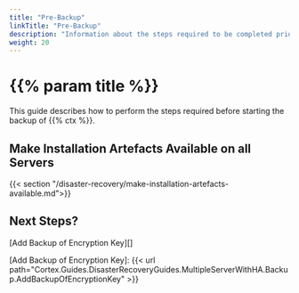 ```yaml
---
title: "Pre-Backup"
linkTitle: "Pre-Backup"
description: "Information about the steps required to be completed prior to starting the backup process."
weight: 20
---
```


# {{% param title %}}

This guide describes how to perform the steps required before starting the backup of {{% ctx %}}.

## Make Installation Artefacts Available on all Servers

{{< section "/disaster-recovery/make-installation-artefacts-available.md">}}

## Next Steps?

[Add Backup of Encryption Key][]

[Add Backup of Encryption Key]: {{< url path="Cortex.Guides.DisasterRecoveryGuides.MultipleServerWithHA.Backup.AddBackupOfEncryptionKey" >}}
